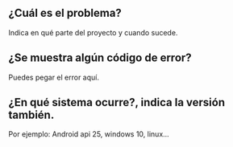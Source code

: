 ## ¿Cuál es el problema?
Indica en qué parte del proyecto y cuando sucede.

## ¿Se muestra algún código de error?
Puedes pegar el error aquí.

## ¿En qué sistema ocurre?, indica la versión también.
Por ejemplo:
Android api 25, windows 10, linux...
